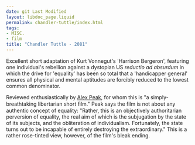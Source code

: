 ```yaml
---
date: git Last Modified
layout: libdoc_page.liquid
permalink: chandler-tuttle/index.html
tags:
- MISC.
- film
title: "Chandler Tuttle - 2081"
---
```


Excellent short adaptation of Kurt Vonnegut's  'Harrison Bergeron', featuring one individual's rebellion against a  dystopian US _reductio ad absurdum_ in which the drive for  'equality' has been so total that a 'handicapper general' ensures  all physical and mental aptitudes are forcibly reduced to the lowest  common denominator.

Reviewed enthusiastically by <a href="http://alexpeak.com/art/films/2081/">Alex Peak</a>, for  whom this is "a simply-breathtaking libertarian short ﬁlm." Peak  says the film is not about any authentic concept of equality:  "Rather, this is an objectively authoritarian perversion of  equality, the real aim of which is the subjugation by the state of  its subjects, and the obliteration of individualism. Fortunately,  the state turns out to be incapable of entirely destroying the  extraordinary." This is a rather rose-tinted view, however, of the  film's bleak ending.